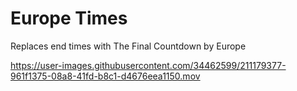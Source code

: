 # Europe Times

Replaces end times with The Final Countdown by Europe

https://user-images.githubusercontent.com/34462599/211179377-961f1375-08a8-41fd-b8c1-d4676eea1150.mov
